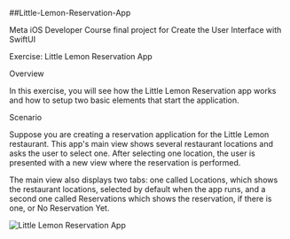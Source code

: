 ##Little-Lemon-Reservation-App

Meta iOS Developer Course final project for Create the User Interface with SwiftUI

Exercise: Little Lemon Reservation App

Overview

In this exercise, you will see how the Little Lemon Reservation app works and how to setup two basic elements that start the application.

Scenario

Suppose you are creating a reservation application for the Little Lemon restaurant. This app's main view shows several restaurant locations and asks the user to select one. After selecting one location, the user is presented with a new view where the reservation is performed.

The main view also displays two tabs: one called Locations, which shows the restaurant locations, selected by default when the app runs, and a second one called Reservations which shows the reservation, if there is one, or No Reservation Yet.

![Little Lemon Reservation App](https://github.com/user-attachments/assets/0a714914-cc5f-4674-be17-bd138fa8b7dc)
